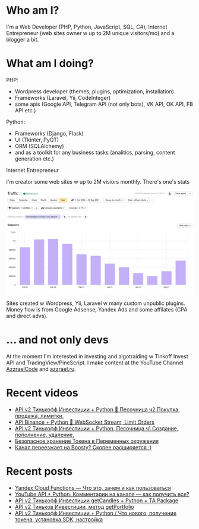 # Who am I?

I'm a Web Developer (PHP, Python, JavaScript, SQL, C#), Internet Entrepreneur (web sites owner w up to 2M unique visitors/mo) and a blogger a bit.

# What am I doing?

PHP:
- Wordpress developer (themes, plugins, optimization, installation) 
- Frameworks (Laravel, Yii, CodeInteger)
- some apis (Google API, Telegram API (not only bots), VK API, OK API, FB API etc.)

Python:
- Frameworks (Django, Flask)
- UI (Tkinter, PyQT)
- ORM (SQLAlchemy)
- and as a toolkit for any business tasks (analitics, parsing, content generation etc.)

Internet Entrepreneur

I'm creator some web sites w up to 2M visiors monthly. There's one's stats

![Unique visitors in 2021](https://github.com/AzzraelCode/AzzraelCode/blob/main/images/n.jpg?raw=true)

Sites created w Wordpress, Yii, Laravel w many custom unpublic plugins. Money flow is from Google Adsense, Yandex Ads and some affilates (CPA and direct advs).

# ... and not only devs

At the moment I'm interested in investing and algotraiding w Tinkoff Invest API and TradingView/PineScript. I make content at the YouTube Channel [AzzraelCode](https://www.youtube.com/channel/UCf6kozNejHoQuFhBDB8cfxA) and [azzrael.ru](https://azzrael.ru). 

# Recent videos

<!-- AZZCODEYT:START -->
- [API v2 Тинькофф Инвестиции + Python 🤯 Песочница ч2 Покупка, продажа, лимитки.](https://www.youtube.com/watch?v=szU9l5W4yuY)
- [API Binance + Python 👻 WebSocket Stream, Limit Orders](https://www.youtube.com/watch?v=AG2Ic348K8M)
- [API v2 Тинькофф Инвестиции + Python, Песочница ч1 Создание, пополнение, удаление.](https://www.youtube.com/watch?v=ouGxqfFggAA)
- [Безопасное хранение Токена в Переменных окружения](https://www.youtube.com/watch?v=C7EjaxRGrl8)
- [Канал переезжает на Boosty? Скорее расширяется ;&rpar;](https://www.youtube.com/watch?v=yM41H8veLK4)
<!-- AZZCODEYT:END -->


# Recent posts

<!-- AZZRAELRU:START -->
- [Yandex Cloud Functions — Что это, зачем и как пользоваться](https://azzrael.ru/yandex-cloud-functions)
- [YouTube API + Python. Комментарии на канале — как получить все?](https://azzrael.ru/youtube-api-python-channel-comments)
- [API v2 Тинькофф Инвестиции getCandles + Python + TA Package](https://azzrael.ru/api-v2-tinkoff-invest-get-candles-python)
- [API v2 Тиньков Инвестиции, метод getPortfolio](https://azzrael.ru/api-v2-tinkov-invest-getportfolio)
- [API v2 Тинькофф Инвестиции + Python  / Что нового, получение токена, установка SDK, настройка](https://azzrael.ru/api-v2-tinkoff-invest)
<!-- AZZRAELRU:END -->

